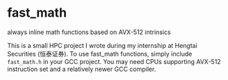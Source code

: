 # fast_math
always inline math functions based on AVX-512 intrinsics

This is a small HPC project I wrote during my internship at Hengtai Securities (恒泰证券). 
To use fast_math functions, simply include `fast_math.h` in your GCC project.
You may need CPUs supporting AVX-512 instruction set and a relatively newer GCC compiler.

